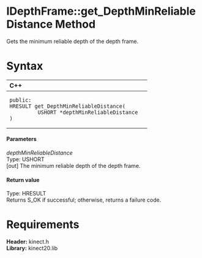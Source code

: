 IDepthFrame::get\_DepthMinReliableDistance Method  
=================================================  

Gets the minimum reliable depth of the depth frame. <span id="syntaxSection"></span>

Syntax  
======  

<table>
<colgroup>
<col width="100%" />
</colgroup>
<thead>
<tr class="header">
<th align="left">C++</th>
</tr>
</thead>
<tbody>
<tr class="odd">
<td align="left"><pre><code>public:  
HRESULT get_DepthMinReliableDistance(  
         USHORT *depthMinReliableDistance  
)</code></pre></td>
</tr>
</tbody>
</table>

<span id="ID4EG"></span>
#### Parameters  

*depthMinReliableDistance*    
Type: USHORT  
[out] The minimum reliable depth of the depth frame.  

<span id="ID4EP"></span>
#### Return value  

Type: HRESULT  
Returns S\_OK if successful; otherwise, returns a failure code.  

<span id="requirements"></span>

Requirements  
============  

**Header:** kinect.h  
**Library:** kinect20.lib  



<!--Please do not edit the data in the comment block below.-->
<!--
TOCTitle : get_DepthMinReliableDistance Method
RLTitle : IDepthFrame::get_DepthMinReliableDistance Method
KeywordK : get_DepthMinReliableDistance method
KeywordK : IDepthFrame::get_DepthMinReliableDistance method
KeywordF : IDepthFrame::get_DepthMinReliableDistance
KeywordF : get_DepthMinReliableDistance
KeywordF : Microsoft.Kinect.kinect.IDepthFrame.get_DepthMinReliableDistance(USHORT@)
KeywordA : M:Microsoft.Kinect.kinect.IDepthFrame.get_DepthMinReliableDistance(USHORT@)
AssetID : M:Microsoft.Kinect.kinect.IDepthFrame.get_DepthMinReliableDistance(USHORT@)
Locale : en-us
CommunityContent : 1
APIType : Managed
APILocation : 
APIName : Microsoft.Kinect.kinect.IDepthFrame::get_DepthMinReliableDistance
TargetOS : Windows
TopicType : kbSyntax
DevLang : C++
DocSet : K4Wv2
ProjType : K4Wv2Proj
Technology : Kinect for Windows
Product : Kinect for Windows SDK v2
productversion : 20
-->
